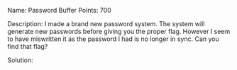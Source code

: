Name: Password Buffer 
Points: 700 

Description:
I made a brand new password system. The system will generate new passwords before giving you the proper flag. However I seem to have miswritten it as the password I had is no longer in sync. Can you find that flag? 

Solution:

